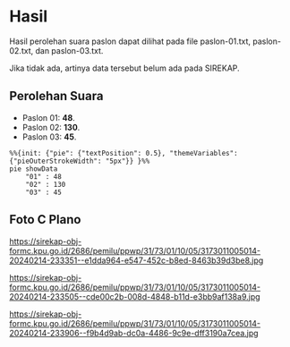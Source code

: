 # Hasil

Hasil perolehan suara paslon dapat dilihat pada file paslon-01.txt, paslon-02.txt, dan paslon-03.txt.

Jika tidak ada, artinya data tersebut belum ada pada SIREKAP.

## Perolehan Suara

 * Paslon 01: **48**.
 * Paslon 02: **130**.
 * Paslon 03: **45**.

```mermaid
%%{init: {"pie": {"textPosition": 0.5}, "themeVariables": {"pieOuterStrokeWidth": "5px"}} }%%
pie showData
    "01" : 48
    "02" : 130
    "03" : 45
```
## Foto C Plano

https://sirekap-obj-formc.kpu.go.id/2686/pemilu/ppwp/31/73/01/10/05/3173011005014-20240214-233351--e1dda964-e547-452c-b8ed-8463b39d3be8.jpg

https://sirekap-obj-formc.kpu.go.id/2686/pemilu/ppwp/31/73/01/10/05/3173011005014-20240214-233505--cde00c2b-008d-4848-b11d-e3bb9af138a9.jpg

https://sirekap-obj-formc.kpu.go.id/2686/pemilu/ppwp/31/73/01/10/05/3173011005014-20240214-233906--f9b4d9ab-dc0a-4486-9c9e-dff3190a7cea.jpg

